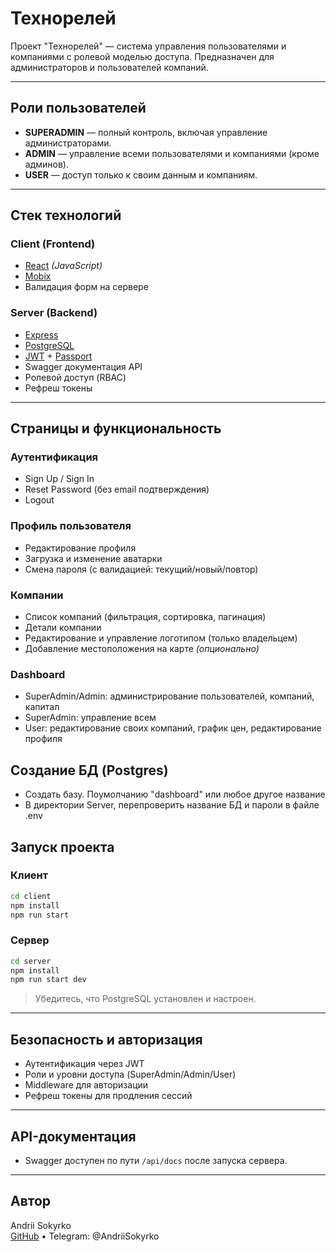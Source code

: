 #   Технорелей

Проект "Технорелей" —  система управления пользователями и компаниями с ролевой моделью доступа. 
Предназначен для администраторов и пользователей компаний.

---

##   Роли пользователей

- **SUPERADMIN** — полный контроль, включая управление администраторами.
- **ADMIN** — управление всеми пользователями и компаниями (кроме админов).
- **USER** — доступ только к своим данным и компаниям.

---

##   Стек технологий

###  Client (Frontend)
- [React](https://reactjs.org/) *(JavaScript)*
- [Mobix](https://mobx.js.org/)
- Валидация форм на сервере

###  Server (Backend)
- [Express](https://expressjs.com/)
- [PostgreSQL](https://www.postgresql.org/)
- [JWT](https://jwt.io/) + [Passport](http://www.passportjs.org/)
- Swagger документация API
- Ролевой доступ (RBAC)
- Рефреш токены

---

##   Страницы и функциональность

###  Аутентификация
- Sign Up / Sign In
- Reset Password (без email подтверждения)
- Logout

###   Профиль пользователя
- Редактирование профиля
- Загрузка и изменение аватарки
- Смена пароля (с валидацией: текущий/новый/повтор)

###  Компании
- Список компаний (фильтрация, сортировка, пагинация)
- Детали компании
- Редактирование и управление логотипом (только владельцем)
- Добавление местоположения на карте *(опционально)*

###   Dashboard
- SuperAdmin/Admin: администрирование пользователей, компаний, капитал
- SuperAdmin: управление всем
- User: редактирование своих компаний, график цен, редактирование профиля

## Создание БД (Postgres)
- Создать базу. Поумолчанию "dashboard" или любое другое название
- В директории Server, перепроверить название БД и пароли в файле .env
## Запуск проекта

### Клиент

```bash
cd client
npm install
npm run start
```

###  Сервер

```bash
cd server
npm install
npm run start dev
```

> Убедитесь, что PostgreSQL установлен и настроен.

---

## Безопасность и авторизация

- Аутентификация через JWT
- Роли и уровни доступа (SuperAdmin/Admin/User)
- Middleware для авторизации
- Рефреш токены для продления сессий

---

## API-документация

- Swagger доступен по пути `/api/docs` после запуска сервера.

---

## Автор

Andrii Sokyrko  
[GitHub](https://github.com/AndriiSokyrko/technorely.git) • Telegram: @AndriiSokyrko

 
